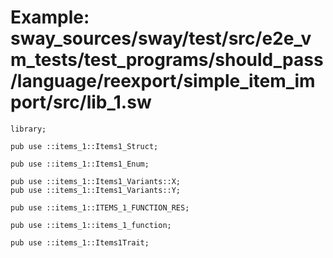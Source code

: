 # Example: sway_sources/sway/test/src/e2e_vm_tests/test_programs/should_pass/language/reexport/simple_item_import/src/lib_1.sw

```sway
library;

pub use ::items_1::Items1_Struct;

pub use ::items_1::Items1_Enum;

pub use ::items_1::Items1_Variants::X;
pub use ::items_1::Items1_Variants::Y;

pub use ::items_1::ITEMS_1_FUNCTION_RES;

pub use ::items_1::items_1_function;

pub use ::items_1::Items1Trait;

```
